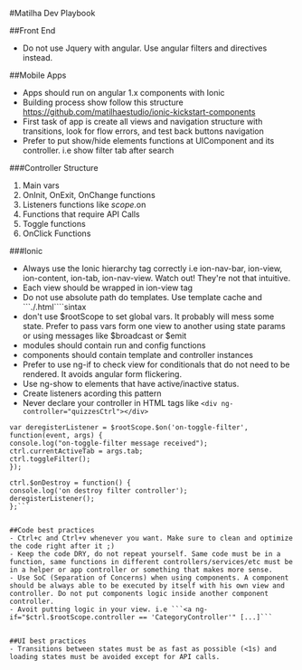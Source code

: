 #Matilha Dev Playbook

##Front End
- Do not use Jquery with angular. Use angular filters and directives instead.

##Mobile Apps
- Apps should run on angular 1.x components with Ionic
- Building process show follow this structure https://github.com/matilhaestudio/ionic-kickstart-components
- First task of app is create all views and navigation structure with transitions, look for flow errors, and test back buttons navigation
- Prefer to put show/hide elements functions at UIComponent and its controller. i.e show filter tab after search


###Controller Structure
1. Main vars
2. OnInit, OnExit, OnChange functions
3. Listeners functions like $scope.$on
4. Functions that require API Calls
5. Toggle functions
6. OnClick Functions


###Ionic
- Always use the Ionic hierarchy tag correctly i.e ion-nav-bar, ion-view, ion-content, ion-tab, ion-nav-view. Watch out! They're not that intuitive.
- Each view should be wrapped in ion-view tag
- Do not use absolute path do templates. Use template cache and ```./<template-name>.html````sintax
- don't use $rootScope to set global vars. It probably will mess some state. Prefer to pass vars form one view to another using state params or using messages like $broadcast or $emit
- modules should contain run and config functions
- components should contain template and controller instances
- Prefer to use ng-if to check view for conditionals that do not need to be rendered. It avoids angular form flickering. 
- Use ng-show to elements that have active/inactive status. 
- Create listeners acording this pattern
- Never declare your controller in HTML tags like ```<div ng-controller="quizzesCtrl"></div>```

```//Listerner to toggle list from UI Manager
var deregisterListener = $rootScope.$on('on-toggle-filter', function(event, args) {
console.log("on-toggle-filter message received");
ctrl.currentActiveTab = args.tab;
ctrl.toggleFilter();
});

ctrl.$onDestroy = function() {
console.log('on destroy filter controller');
deregisterListener();
};```


##Code best practices
- Ctrl+c and Ctrl+v whenever you want. Make sure to clean and optimize the code right after it ;) 
- Keep the code DRY, do not repeat yourself. Same code must be in a function, same functions in different controllers/services/etc must be in a helper or app controller or something that makes more sense.  
- Use SoC (Separation of Concerns) when using components. A component should be always able to be executed by itself with his own view and controller. Do not put components logic inside another component controller. 
- Avoit putting logic in your view. i.e ```<a ng-if="$ctrl.$rootScope.controller == 'CategoryController'" [...]```


##UI best practices
- Transitions between states must be as fast as possible (<1s) and loading states must be avoided except for API calls. 

